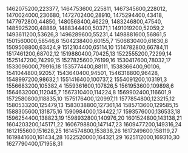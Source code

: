 1462075200,223377,
1464753600,225811,
1467345600,228012,
1470024000,230680,
1472702400,28910,
1475294400,43418,
1477972800,44850,
1480568400,46229,
1483246800,47540,
1485925200,48889,
1488344400,50371,1
1491019200,52059,2
1493611200,53626,3
1496289600,55231,4
1498881600,56861,5
1501560000,58546,6
1504238400,60155,7
1506830400,61630,8
1509508800,63424,9
1512104400,65114,10
1514782800,66784,11
1517461200,68702,12
1519880400,70425,13
1522555200,72299,14
1525147200,74299,15
1527825600,76199,16
1530417600,78032,17
1533096000,79916,18
1535774400,88111,
1538366400,90106,
1541044800,92057,
1543640400,94501,
1546318800,96428,
1548997200,98632,1
1551416400,100737,2
1554091200,103191,3
1556683200,105382,4
1559361600,107826,5
1561953600,109898,6
1564632000,112045,7
1567310400,114224,8
1569902400,116601,9
1572580800,118835,10
1575176400,120997,11
1577854800,123215,12
1580533200,125479,13
1583038800,127361,14
1585713600,129585,15
1588305600,131875,16
1590984000,134422,17
1593576000,136533,18
1596254400,138823,19
1598932800,140976,20
1601524800,143138,21
1604203200,145171,22
1606798800,147147,23
1609477200,149316,24
1612155600,151628,25
1614574800,153838,26
1617249600,158119,27
1619841600,161434,28
1622520000,164321,29
1625112000,169310,30
1627790400,171958,31
